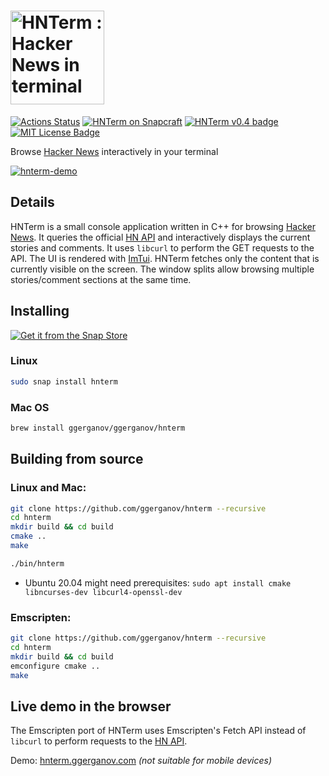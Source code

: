 # <img src="media/banner-transparent-small.png" height=150 alt="HNTerm : Hacker News in terminal" />

[![Actions Status](https://github.com/ggerganov/hnterm/workflows/CI/badge.svg)](https://github.com/ggerganov/hnterm/actions)
[![HNTerm on Snapcraft](https://snapcraft.io//hnterm/badge.svg)](https://snapcraft.io/hnterm)
[![HNTerm v0.4 badge][changelog-badge]][changelog]
[![MIT License Badge][license-badge]][license]

Browse [Hacker News](https://news.ycombinator.com/news) interactively in your terminal

[![hnterm-demo](https://asciinema.org/a/291253.svg)](https://asciinema.org/a/291253)

## Details

HNTerm is a small console application written in C++ for browsing [Hacker News](https://news.ycombinator.com/news). It queries the official [HN API](https://github.com/HackerNews/API) and interactively displays the current stories and comments. It uses `libcurl` to perform the GET requests to the API. The UI is rendered with [ImTui](https://github.com/ggerganov/imtui). HNTerm fetches only the content that is currently visible on the screen. The window splits allow browsing multiple stories/comment sections at the same time.

## Installing

[![Get it from the Snap Store](https://snapcraft.io/static/images/badges/en/snap-store-black.svg)](https://snapcraft.io/hnterm)

### Linux

```bash
sudo snap install hnterm
```

### Mac OS

```bash
brew install ggerganov/ggerganov/hnterm
```

## Building from source

### Linux and Mac:

```bash
git clone https://github.com/ggerganov/hnterm --recursive
cd hnterm
mkdir build && cd build
cmake ..
make

./bin/hnterm
```

* Ubuntu 20.04 might need prerequisites: `sudo apt install cmake libncurses-dev libcurl4-openssl-dev`

### Emscripten:

```bash
git clone https://github.com/ggerganov/hnterm --recursive
cd hnterm
mkdir build && cd build
emconfigure cmake ..
make
```

## Live demo in the browser

The Emscripten port of HNTerm uses Emscripten's Fetch API instead of `libcurl` to perform requests to the [HN API](https://github.com/HackerNews/API).

Demo: [hnterm.ggerganov.com](https://hnterm.ggerganov.com/) *(not suitable for mobile devices)*

[changelog]: ./CHANGELOG.md
[changelog-badge]: https://img.shields.io/badge/changelog-HNTerm%20v0.4-dummy
[license]: ./LICENSE
[version-badge]: https://img.shields.io/badge/version-0.4-blue.svg
[license-badge]: https://img.shields.io/badge/license-MIT-blue.svg
